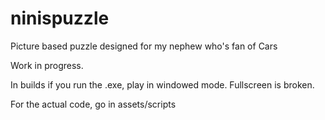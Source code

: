 # ninispuzzle
Picture based puzzle designed for my nephew who's fan of Cars

Work in progress.

In builds if you run the .exe, play in windowed mode. Fullscreen is broken.

For the actual code, go in assets/scripts
